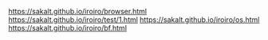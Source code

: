 https://sakalt.github.io/iroiro/browser.html
https://sakalt.github.io/iroiro/test/1.html
https://sakalt.github.io/iroiro/os.html
https://sakalt.github.io/iroiro/bf.html

